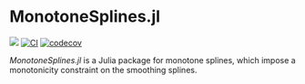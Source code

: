 # MonotoneSplines.jl

[![](https://img.shields.io/badge/docs-latest-blue.svg)](https://szcf-weiya.github.io/MonotoneSplines.jl/dev)
[![CI](https://github.com/szcf-weiya/MonotoneSplines.jl/actions/workflows/ci.yml/badge.svg)](https://github.com/szcf-weiya/MonotoneSplines.jl/actions/workflows/ci.yml)
[![codecov](https://codecov.io/gh/szcf-weiya/MonotoneSplines.jl/branch/master/graph/badge.svg?token=bAtqskenbG)](https://codecov.io/gh/szcf-weiya/MonotoneSplines.jl)

*MonotoneSplines.jl* is a Julia package for monotone splines, which impose a monotonicity constraint on the smoothing splines. 